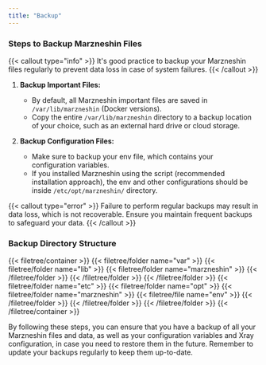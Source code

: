 ```yaml
---
title: "Backup"
---
```


### Steps to Backup Marzneshin Files

{{< callout type="info" >}}
It's good practice to backup your Marzneshin files regularly to prevent data loss in case of system failures.
{{< /callout >}}

1. **Backup Important Files:**
   - By default, all Marzneshin important files are saved in `/var/lib/marzneshin` (Docker versions).
   - Copy the entire `/var/lib/marzneshin` directory to a backup location of your choice, such as an external hard drive or cloud storage.

2. **Backup Configuration Files:**
   - Make sure to backup your env file, which contains your configuration variables.
   - If you installed Marzneshin using the script (recommended installation approach), the env and other configurations should be inside `/etc/opt/marzneshin/` directory.

{{< callout type="error" >}}
Failure to perform regular backups may result in data loss, which is not recoverable. Ensure you maintain frequent backups to safeguard your data.
{{< /callout >}}

### Backup Directory Structure

{{< filetree/container >}}
  {{< filetree/folder name="var" >}}
    {{< filetree/folder name="lib" >}}
      {{< filetree/folder name="marzneshin" >}}
      {{< /filetree/folder >}}
    {{< /filetree/folder >}}
  {{< /filetree/folder >}}
  {{< filetree/folder name="etc" >}}
    {{< filetree/folder name="opt" >}}
      {{< filetree/folder name="marzneshin" >}}
        {{< filetree/file name="env" >}}
      {{< /filetree/folder >}}
    {{< /filetree/folder >}}
  {{< /filetree/folder >}}
{{< /filetree/container >}}

By following these steps, you can ensure that you have a backup of all your Marzneshin files and data, as well as your configuration variables and Xray configuration, in case you need to restore them in the future. Remember to update your backups regularly to keep them up-to-date.

